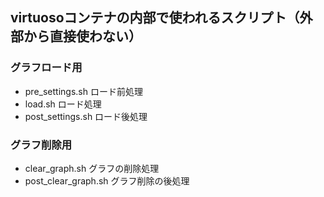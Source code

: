 ## virtuosoコンテナの内部で使われるスクリプト（外部から直接使わない）

### グラフロード用

* pre_settings.sh ロード前処理
* load.sh ロード処理
* post_settings.sh ロード後処理

### グラフ削除用

* clear_graph.sh グラフの削除処理
* post_clear_graph.sh グラフ削除の後処理
